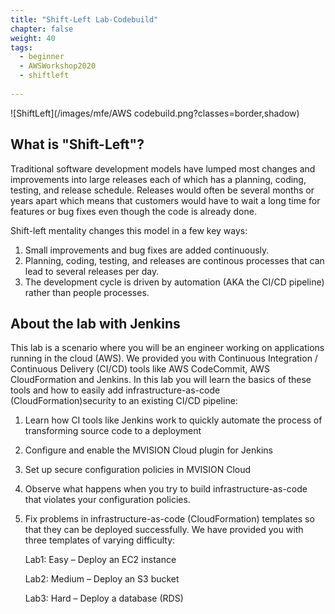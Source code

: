```yaml
---
title: "Shift-Left Lab-Codebuild"
chapter: false
weight: 40
tags:
  - beginner
  - AWSWorkshop2020
  - shiftleft
  
---
```

![ShiftLeft](/images/mfe/AWS codebuild.png?classes=border,shadow)

## What is "Shift-Left"?

Traditional software development models have lumped most changes and improvements into large releases each of which has a planning, coding, testing, and release schedule.  Releases would often be several months or years apart which means that customers would have to wait a long time for features or bug fixes even though the code is already done.

Shift-left mentality changes this model in a few key ways:

1.  Small improvements and bug fixes are added continuously.
2.  Planning, coding, testing, and releases are continous processes that can lead to several releases per day.
3.  The development cycle is driven by automation (AKA the CI/CD pipeline) rather than people processes.


## About the lab with Jenkins

This lab is a scenario where you will be an engineer working on applications running in the cloud (AWS). We provided you with Continuous Integration / Continuous Delivery (CI/CD) tools like AWS CodeCommit, AWS CloudFormation and Jenkins. In this lab you will learn the basics of these tools and how to easily add infrastructure-as-code (CloudFormation)security to an existing CI/CD pipeline:

1.	Learn how CI tools like Jenkins work to quickly automate the process of transforming source code to a deployment
2.	Configure and enable the MVISION Cloud plugin for Jenkins 
3.  Set up secure configuration policies in MVISION Cloud
3.	Observe what happens when you try to build infrastructure-as-code that violates your configuration policies.
4.	Fix problems in infrastructure-as-code (CloudFormation) templates so that they can be deployed successfully.  We have provided you with three templates of varying difficulty:

    Lab1:  Easy – Deploy an EC2 instance 

    Lab2:  Medium – Deploy an S3 bucket

    Lab3:  Hard – Deploy a database (RDS)



 
